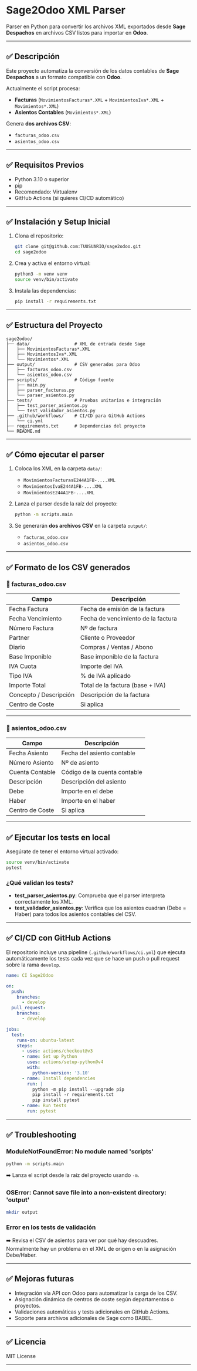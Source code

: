 
# Sage2Odoo XML Parser

Parser en Python para convertir los archivos XML exportados desde **Sage Despachos** en archivos CSV listos para importar en **Odoo**.

---

## ✅ Descripción

Este proyecto automatiza la conversión de los datos contables de **Sage Despachos** a un formato compatible con **Odoo**.

Actualmente el script procesa:
- **Facturas** (`MovimientosFacturas*.XML` + `MovimientosIva*.XML` + `Movimientos*.XML`)
- **Asientos Contables** (`Movimientos*.XML`)

Genera **dos archivos CSV**:
- `facturas_odoo.csv`
- `asientos_odoo.csv`

---

## ✅ Requisitos Previos

- Python 3.10 o superior
- pip
- Recomendado: Virtualenv
- GitHub Actions (si quieres CI/CD automático)

---

## ✅ Instalación y Setup Inicial

1. Clona el repositorio:
   ```bash
   git clone git@github.com:TUUSUARIO/sage2odoo.git
   cd sage2odoo
   ```

2. Crea y activa el entorno virtual:
   ```bash
   python3 -m venv venv
   source venv/bin/activate
   ```

3. Instala las dependencias:
   ```bash
   pip install -r requirements.txt
   ```

---

## ✅ Estructura del Proyecto

```
sage2odoo/
├── data/                 # XML de entrada desde Sage
│   ├── MovimientosFacturas*.XML
│   ├── MovimientosIva*.XML
│   └── Movimientos*.XML
├── output/               # CSV generados para Odoo
│   ├── facturas_odoo.csv
│   └── asientos_odoo.csv
├── scripts/              # Código fuente
│   ├── main.py
│   ├── parser_facturas.py
│   └── parser_asientos.py
├── tests/                # Pruebas unitarias e integración
│   ├── test_parser_asientos.py
│   └── test_validador_asientos.py
├── .github/workflows/    # CI/CD para GitHub Actions
│   └── ci.yml
├── requirements.txt      # Dependencias del proyecto
└── README.md
```

---

## ✅ Cómo ejecutar el parser

1. Coloca los XML en la carpeta `data/`:
   - `MovimientosFacturasE244A1FB-....XML`
   - `MovimientosIvaE244A1FB-....XML`
   - `MovimientosE244A1FB-....XML`

2. Lanza el parser desde la raíz del proyecto:
   ```bash
   python -m scripts.main
   ```

3. Se generarán **dos archivos CSV** en la carpeta `output/`:
   - `facturas_odoo.csv`
   - `asientos_odoo.csv`

---

## ✅ Formato de los CSV generados

### 📂 facturas_odoo.csv

| Campo                  | Descripción                          |
|------------------------|--------------------------------------|
| Fecha Factura          | Fecha de emisión de la factura       |
| Fecha Vencimiento      | Fecha de vencimiento de la factura   |
| Número Factura         | Nº de factura                       |
| Partner                | Cliente o Proveedor                 |
| Diario                 | Compras / Ventas / Abono            |
| Base Imponible         | Base imponible de la factura         |
| IVA Cuota              | Importe del IVA                     |
| Tipo IVA               | % de IVA aplicado                   |
| Importe Total          | Total de la factura (base + IVA)    |
| Concepto / Descripción | Descripción de la factura           |
| Centro de Coste        | Si aplica                           |

---

### 📂 asientos_odoo.csv

| Campo             | Descripción                      |
|-------------------|----------------------------------|
| Fecha Asiento     | Fecha del asiento contable       |
| Número Asiento    | Nº de asiento                   |
| Cuenta Contable   | Código de la cuenta contable     |
| Descripción       | Descripción del asiento          |
| Debe              | Importe en el debe               |
| Haber             | Importe en el haber              |
| Centro de Coste   | Si aplica                       |

---

## ✅ Ejecutar los tests en local

Asegúrate de tener el entorno virtual activado:
```bash
source venv/bin/activate
pytest
```

### ¿Qué validan los tests?
- **test_parser_asientos.py**: Comprueba que el parser interpreta correctamente los XML.
- **test_validador_asientos.py**: Verifica que los asientos cuadran (Debe = Haber) para todos los asientos contables del CSV.

---

## ✅ CI/CD con GitHub Actions

El repositorio incluye una pipeline (`.github/workflows/ci.yml`) que ejecuta automáticamente los tests cada vez que se hace un push o pull request sobre la rama `develop`.

```yaml
name: CI Sage2Odoo

on:
  push:
    branches:
      - develop
  pull_request:
    branches:
      - develop

jobs:
  test:
    runs-on: ubuntu-latest
    steps:
      - uses: actions/checkout@v3
      - name: Set up Python
        uses: actions/setup-python@v4
        with:
          python-version: '3.10'
      - name: Install dependencies
        run: |
          python -m pip install --upgrade pip
          pip install -r requirements.txt
          pip install pytest
      - name: Run tests
        run: pytest
```

---

## ✅ Troubleshooting

### ModuleNotFoundError: No module named 'scripts'
```bash
python -m scripts.main
```
➡️ Lanza el script desde la raíz del proyecto usando `-m`.

### OSError: Cannot save file into a non-existent directory: 'output'
```bash
mkdir output
```

### Error en los tests de validación
➡️ Revisa el CSV de asientos para ver por qué hay descuadres. Normalmente hay un problema en el XML de origen o en la asignación Debe/Haber.

---

## ✅ Mejoras futuras

- Integración vía API con Odoo para automatizar la carga de los CSV.
- Asignación dinámica de centros de coste según departamentos o proyectos.
- Validaciones automáticas y tests adicionales en GitHub Actions.
- Soporte para archivos adicionales de Sage como BABEL.

---

## ✅ Licencia

MIT License

---
